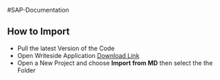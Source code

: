 #SAP-Documentation

## How to Import

- Pull the latest Version of the Code
- Open Writeside Application [Download Link](https://www.jetbrains.com/de-de/writerside/)
- Open a New Project and choose **Import from MD** then select the the Folder

